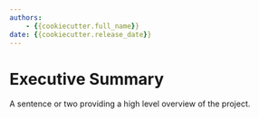 ```yaml
---
authors:
    - {{cookiecutter.full_name}}
date: {{cookiecutter.release_date}}
---
```


# Executive Summary

A sentence or two providing a high level overview of the project.
